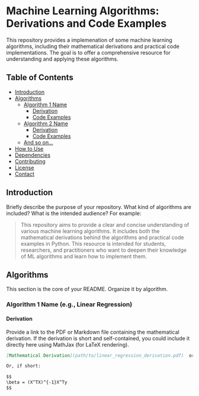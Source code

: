 # Machine Learning Algorithms: Derivations and Code Examples

This repository provides a implemenation of some machine learning algorithms, including their mathematical derivations and practical code implementations.  The goal is to offer a comprehensive resource for understanding and applying these algorithms.

## Table of Contents

- [Introduction](#introduction)
- [Algorithms](#algorithms)
    - [Algorithm 1 Name](#algorithm-1-name)
        - [Derivation](#algorithm-1-derivation)
        - [Code Examples](#algorithm-1-code-examples)
    - [Algorithm 2 Name](#algorithm-2-name)
        - [Derivation](#algorithm-2-derivation)
        - [Code Examples](#algorithm-2-code-examples)
    - [And so on...](#and-so-on)
- [How to Use](#how-to-use)
- [Dependencies](#dependencies)
- [Contributing](#contributing)
- [License](#license)
- [Contact](#contact)

## Introduction

Briefly describe the purpose of your repository.  What kind of algorithms are included? What is the intended audience?  For example:

> This repository aims to provide a clear and concise understanding of various machine learning algorithms. It includes both the mathematical derivations behind the algorithms and practical code examples in Python.  This resource is intended for students, researchers, and practitioners who want to deepen their knowledge of ML algorithms and learn how to implement them.

## Algorithms

This section is the core of your README.  Organize it by algorithm.

### Algorithm 1 Name (e.g., Linear Regression)

#### Derivation

Provide a link to the PDF or Markdown file containing the mathematical derivation.  If the derivation is short and self-contained, you could include it directly here using MathJax (for LaTeX rendering).

```markdown
[Mathematical Derivation](path/to/linear_regression_derivation.pdf)  or [Derivation](linear_regression_derivation.md)

Or, if short:

$$
\beta = (X^TX)^{-1}X^Ty
$$
